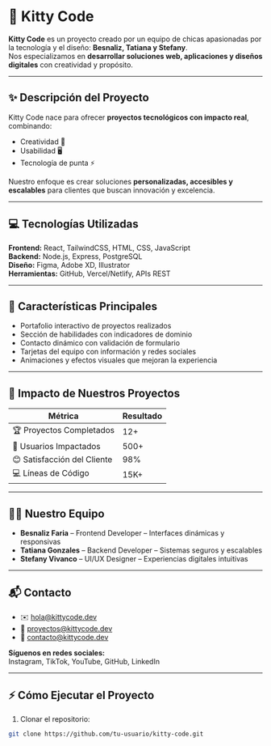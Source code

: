 # 🐾 Kitty Code

**Kitty Code** es un proyecto creado por un equipo de chicas apasionadas por la tecnología y el diseño: **Besnaliz, Tatiana y Stefany**.  
Nos especializamos en **desarrollar soluciones web, aplicaciones y diseños digitales** con creatividad y propósito.  

---

## ✨ Descripción del Proyecto

Kitty Code nace para ofrecer **proyectos tecnológicos con impacto real**, combinando:  
- Creatividad 🎨  
- Usabilidad 🖥️  
- Tecnología de punta ⚡  

Nuestro enfoque es crear soluciones **personalizadas, accesibles y escalables** para clientes que buscan innovación y excelencia.

---

## 💻 Tecnologías Utilizadas

**Frontend:** React, TailwindCSS, HTML, CSS, JavaScript  
**Backend:** Node.js, Express, PostgreSQL  
**Diseño:** Figma, Adobe XD, Illustrator  
**Herramientas:** GitHub, Vercel/Netlify, APIs REST  

---

## 🚀 Características Principales

- Portafolio interactivo de proyectos realizados  
- Sección de habilidades con indicadores de dominio  
- Contacto dinámico con validación de formulario  
- Tarjetas del equipo con información y redes sociales  
- Animaciones y efectos visuales que mejoran la experiencia  

---

## 🌟 Impacto de Nuestros Proyectos

| Métrica | Resultado |
|---------|-----------|
| 🏆 Proyectos Completados | 12+ |
| 👥 Usuarios Impactados | 500+ |
| 😊 Satisfacción del Cliente | 98% |
| 💻 Líneas de Código | 15K+ |

---

## 👩‍💻 Nuestro Equipo

- **Besnaliz Faria** – Frontend Developer – Interfaces dinámicas y responsivas  
- **Tatiana Gonzales** – Backend Developer – Sistemas seguros y escalables  
- **Stefany Vivanco** – UI/UX Designer – Experiencias digitales intuitivas  

---

## 📬 Contacto

- ✉️ hola@kittycode.dev  
- 💖 proyectos@kittycode.dev  
- 🐾 contacto@kittycode.dev  

**Síguenos en redes sociales:**  
Instagram, TikTok, YouTube, GitHub, LinkedIn  

---

## ⚡ Cómo Ejecutar el Proyecto

1. Clonar el repositorio:  
```bash
git clone https://github.com/tu-usuario/kitty-code.git
